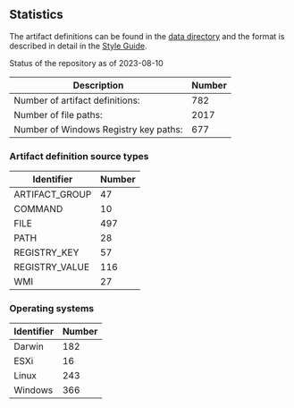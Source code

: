 ## Statistics

The artifact definitions can be found in the
[data directory](https://github.com/ForensicArtifacts/artifacts/tree/main/data) and the format is described in detail
in the [Style Guide](https://artifacts.readthedocs.io/en/latest/sources/Format-specification.html).

Status of the repository as of 2023-08-10

Description | Number
--- | ---
Number of artifact definitions: | 782
Number of file paths: | 2017
Number of Windows Registry key paths: | 677

### Artifact definition source types

Identifier | Number
--- | ---
ARTIFACT_GROUP | 47
COMMAND | 10
FILE | 497
PATH | 28
REGISTRY_KEY | 57
REGISTRY_VALUE | 116
WMI | 27

### Operating systems

Identifier | Number
--- | ---
Darwin | 182
ESXi | 16
Linux | 243
Windows | 366

